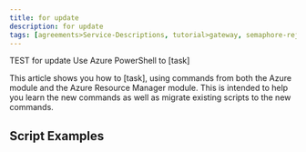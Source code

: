```yaml
---
title: for update
description: for update
tags: [agreements>Service-Descriptions, tutorial>gateway, semaphore-rejected>SAP-Simple-Finance, tutorial>product>sap-ui5, tutorial>Java-Connector-API-(JCo), agreements>maintenance-/-support-agreements, tutorial>Servlets-/-JSP, tutorial>product>mobile, language>Serbian---Latin, 123]
---
```

TEST for update
Use Azure PowerShell to [task] 

This article shows you how to [task], using commands from both the Azure module and the Azure Resource Manager module. This is intended to help you learn the new commands as well as migrate existing scripts to the new commands.

## Script  Examples
